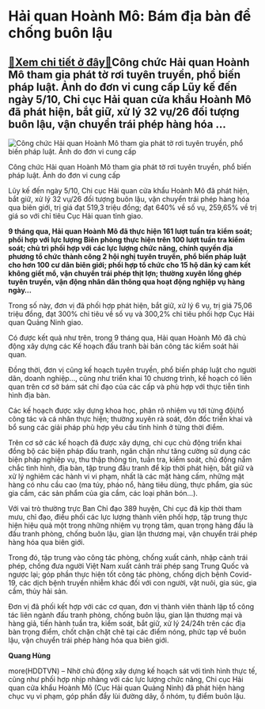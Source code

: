 Hải quan Hoành Mô: Bám địa bàn để chống buôn lậu
================================================

[:gift:Xem chi tiết ở đây:gift:](https://hddtvn.com/hai-quan-hoanh-mo-bam-dia-ban-de-chong-buon-lau/)Công chức Hải quan Hoành Mô tham gia phát tờ rơi tuyên truyền, phổ biến pháp luật. Ảnh do đơn vi cung cấp Lũy kế đến ngày 5/10, Chi cục Hải quan cửa khẩu Hoành Mô đã phát hiện, bắt giữ, xử lý 32 vụ/26 đối tượng buôn lậu, vận chuyển trái phép hàng hóa …
------------------------------------------------------------------------------------------------------------------------------------------------------------------------------------------------------------------------------------------------------------





![Công chức Hải quan Hoành Mô tham gia phát tờ rơi tuyên truyền, phổ biến pháp luật. Ảnh do đơn vi cung cấp](https://hddtvn.com/wp-content/uploads/2021/01/4115_5455_image001-2.jpg "Công chức Hải quan Hoành Mô tham gia phát tờ rơi tuyên truyền, phổ biến pháp luật. Ảnh do đơn vi cung cấp")


Công chức Hải quan Hoành Mô tham gia phát tờ rơi tuyên truyền, phổ biến pháp luật. Ảnh do đơn vi cung cấp



Lũy kế đến ngày 5/10, Chi cục Hải quan cửa khẩu Hoành Mô đã phát hiện, bắt giữ, xử lý 32 vụ/26 đối tượng buôn lậu, vận chuyển trái phép hàng hóa qua biên giới, trị giá đạt 519,3 triệu đồng; đạt 640% về số vụ, 259,65% về trị giá so với chỉ tiêu Cục Hải quan tỉnh giao.





**9 tháng qua, Hải quan Hoành Mô đã thực hiện 161 lượt tuần tra kiểm soát; phối hợp với lực lượng Biên phòng thực hiện trên 100 lượt tuần tra kiểm soát; chủ trì phối hợp với các lực lượng chức năng, chính quyền địa phương tổ chức thành công 2 hội nghị tuyên truyền, phổ biến pháp luật cho hơn 100 cư dân biên giới; phối hợp tổ chức cho 15 hộ dân ký cam kết không giết mổ, vận chuyển trái phép thịt lợn; thường xuyên lồng ghép tuyên truyền, vận động nhân dân thông qua hoạt động nghiệp vụ hàng ngày…**



Trong số này, đơn vị đã phối hợp phát hiện, bắt giữ, xử lý 6 vụ, trị giá 75,06 triệu đồng, đạt 300% chỉ tiêu về số vụ và 300,2% chỉ tiêu phối hợp Cục Hải quan Quảng Ninh giao.


Có được kết quả như trên, trong 9 tháng qua, Hải quan Hoành Mô đã chủ động xây dựng các Kế hoạch đấu tranh bài bản công tác kiểm soát hải quan.


Đồng thời, đơn vị cũng kế hoạch tuyên truyền, phổ biến pháp luật cho người dân, doanh nghiệp…, cũng như triển khai 10 chương trình, kế hoạch có liên quan trên cơ sở bám sát chỉ đạo của các cấp và phù hợp với thực tiễn tình hình địa bàn.


Các kế hoạch được xây dựng khoa học, phân rõ nhiệm vụ tới từng đội/tổ công tác và cá nhân thực hiện; thường xuyên rà soát, đôn đốc triển khai và bổ sung các giải pháp phù hợp yêu cầu tình hình ở từng thời điểm.


Trên cơ sở các kế hoạch đã được xây dựng, chi cục chủ động triển khai đồng bộ các biện pháp đấu tranh, ngăn chặn như tăng cường sử dụng các biện pháp nghiệp vụ, thu thập thông tin, tuần tra, kiểm soát, chủ động nắm chắc tình hình, địa bàn, tập trung đấu tranh để kịp thời phát hiện, bắt giữ và xử lý nghiêm các hành vi vi phạm, nhất là các mặt hàng cấm, những mặt hàng có nhu cầu cao (ma túy, pháo nổ, hàng tiêu dùng, thực phẩm, gia súc gia cầm, các sản phẩm của gia cầm, các loại phân bón…).


Với vai trò thường trực Ban Chỉ đạo 389 huyện, Chi cục đã kịp thời tham mưu, chỉ đạo, điều phối các lực lượng thành viên phối hợp, tập trung thực hiện hiệu quả một trong những nhiệm vụ trọng tâm, quan trọng hàng đầu là đấu tranh phòng, chống buôn lậu, gian lận thương mại, vận chuyển trái phép hàng hóa qua biên giới.


Trong đó, tập trung vào công tác phòng, chống xuất cảnh, nhập cảnh trái phép, chống đưa người Việt Nam xuất cảnh trái phép sang Trung Quốc và ngược lại; góp phần thực hiện tốt công tác phòng, chống dịch bệnh Covid-19, các dịch bệnh truyền nhiễm khác đối với con người, vật nuôi, gia súc, gia cầm, thủy hải sản.


Đơn vị đã phối kết hợp với các cơ quan, đơn vị thành viên thành lập tổ công tác liên ngành đấu tranh phòng, chống buôn lậu, gian lận thương mại và hàng giả, tiến hành tuần tra, kiểm soát, bắt giữ, xử lý 24/24h trên các địa bàn trọng điểm, chốt chặn chặt chẽ tại các điểm nóng, phức tạp về buôn lậu, vận chuyển trái phép hàng hóa qua biên giới.




**Quang Hùng**



more(HDDTVN) – Nhờ chủ động xây dựng kế hoạch sát với tình hình thực tế, cũng như phối hợp nhịp nhàng với các lực lượng chức năng, Chi cục Hải quan cửa khẩu Hoành Mô (Cục Hải quan Quảng Ninh) đã phát hiện hàng chục vụ vi phạm, góp phần đẩy lùi đường dây, ổ nhóm, tụ điểm buôn lậu.

